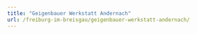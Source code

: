 ```yaml
---
title: "Geigenbauer Werkstatt Andernach"
url: /freiburg-im-breisgau/geigenbauer-werkstatt-andernach/
---
```

